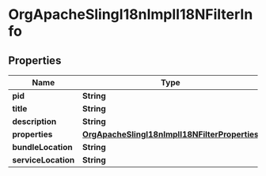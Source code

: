 

# OrgApacheSlingI18nImplI18NFilterInfo

## Properties

Name | Type | Description | Notes
------------ | ------------- | ------------- | -------------
**pid** | **String** |  |  [optional]
**title** | **String** |  |  [optional]
**description** | **String** |  |  [optional]
**properties** | [**OrgApacheSlingI18nImplI18NFilterProperties**](OrgApacheSlingI18nImplI18NFilterProperties.md) |  |  [optional]
**bundleLocation** | **String** |  |  [optional]
**serviceLocation** | **String** |  |  [optional]



